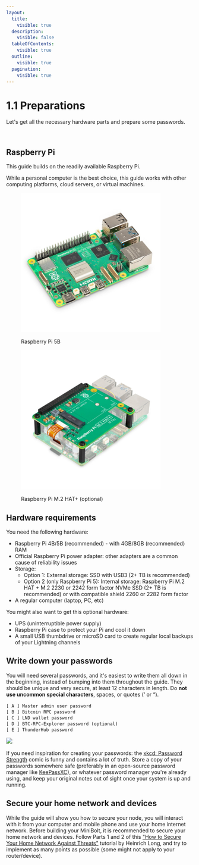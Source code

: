 ```yaml
---
layout:
  title:
    visible: true
  description:
    visible: false
  tableOfContents:
    visible: true
  outline:
    visible: true
  pagination:
    visible: true
---
```


# 1.1 Preparations

Let's get all the necessary hardware parts and prepare some passwords.

<figure><img src="../.gitbook/assets/Starting_MiniBolt.gif" alt=""><figcaption></figcaption></figure>

## Raspberry Pi

This guide builds on the readily available Raspberry Pi.

While a personal computer is the best choice, this guide works with other computing platforms, cloud servers, or virtual machines.

<div>

<figure><img src="../.gitbook/assets/raspberry-pi-5-model-b.jpg" alt="" width="375"><figcaption><p>Raspberry Pi 5B</p></figcaption></figure>

 

<figure><img src="../.gitbook/assets/raspberry-pi-m-2-hat.jpg" alt="" width="375"><figcaption><p>Raspberry Pi M.2 HAT+ (optional)</p></figcaption></figure>

</div>

## Hardware requirements

You need the following hardware:

* Raspberry Pi 4B/5B (recommended) - with 4GB/8GB (recommended) RAM
* Official Raspberry Pi power adapter: other adapters are a common cause of reliability issues
* Storage:
  * Option 1: External storage: SSD with USB3 (2+ TB is recommended)
  * Option 2 (only Raspberry Pi 5): Internal storage: Raspberry Pi M.2 HAT + M.2 2230 or 2242 form factor NVMe SSD (2+ TB is recommended) or with compatible shield 2260 or 2282 form factor
* A regular computer (laptop, PC, etc)

You might also want to get this optional hardware:

* UPS (uninterruptible power supply)
* Raspberry Pi case to protect your Pi and cool it down
* A small USB thumbdrive or microSD card to create regular local backups of your Lightning channels

## Write down your passwords

You will need several passwords, and it's easiest to write them all down in the beginning, instead of bumping into them throughout the guide. They should be unique and very secure, at least 12 characters in length. Do **not use uncommon special characters**, spaces, or quotes (‘ or “).

```
[ A ] Master admin user password
[ B ] Bitcoin RPC password
[ C ] LND wallet password
[ D ] BTC-RPC-Explorer password (optional)
[ E ] ThunderHub password
```

![](../.gitbook/assets/password\_strength.png)

If you need inspiration for creating your passwords: the [xkcd: Password Strength](https://xkcd.com/936/) comic is funny and contains a lot of truth. Store a copy of your passwords somewhere safe (preferably in an open-source password manager like [KeePassXC](https://keepassxc.org/)), or whatever password manager you're already using, and keep your original notes out of sight once your system is up and running.

## Secure your home network and devices

While the guide will show you how to secure your node, you will interact with it from your computer and mobile phone and use your home internet network. Before building your MiniBolt, it is recommended to secure your home network and devices. Follow Parts 1 and 2 of this ["How to Secure Your Home Network Against Threats"](https://restoreprivacy.com/secure-home-network/) tutorial by Heinrich Long, and try to implement as many points as possible (some might not apply to your router/device).
